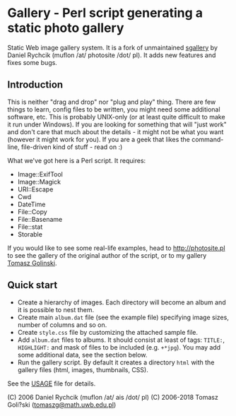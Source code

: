 Gallery - Perl script generating a static photo gallery
========

Static Web image gallery system. It is a fork of unmaintained [sgallery](http://sgallery.sourceforge.net/) by Daniel Rychcik (muflon /at/ photosite /dot/ pl). It adds new features and fixes some bugs.


Introduction
------------

This is neither "drag and drop" nor "plug and play" thing. There are few things to learn, config files to be written, you might need some additional software, etc. This is probably UNIX-only (or at least quite difficult to make it run under Windows). If you are looking for something that will "just work" and don't care that much about the details - it might not be what you want (however it might work for you). If you are a geek that likes the command-line, file-driven kind of stuff - read on :) 

What we've got here is a Perl script. It requires:

*   Image::ExifTool
*   Image::Magick
*   URI::Escape
*   Cwd
*   DateTime
*   File::Copy
*   File::Basename
*   File::stat
*   Storable

If you would like to see some real-life examples, head to <http://photosite.pl> to see the gallery of the original author of the script, or to my gallery [Tomasz Golinski](http://tomaszg.pl/).

Quick start
---------

* Create a hierarchy of images. Each directory will become an album and it is possible to nest them. 
* Create main `album.dat` file (see the example file) specifying image sizes, number of columns and so on.
* Create `style.css` file by customizing the attached sample file.
* Add `album.dat` files to albums. It should consist at least of tags: `TITLE:`, `HIGHLIGHT:` and mask of files to be included (e.g. `+*jpg`). You may add some additional data, see the section below.
* Run the gallery script. By default it creates a directory `html` with the gallery files (html, images, thumbnails, CSS).

See the [USAGE](USAGE.md) file for details.

(C) 2006 Daniel Rychcik (muflon /at/ ais /dot/ pl)
(C) 2006-2018 Tomasz Goli?ski (tomaszg@math.uwb.edu.pl)
